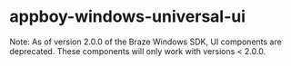 appboy-windows-universal-ui
===========================

Note: As of version 2.0.0 of the Braze Windows SDK, UI components are deprecated. These components will only work with versions < 2.0.0.
